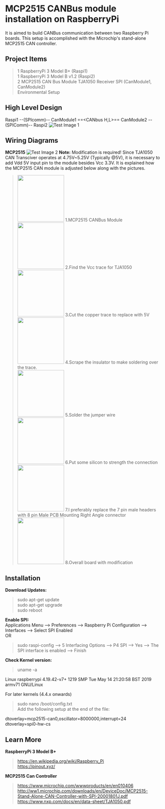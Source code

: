 # MCP2515 CANBus module installation on RaspberryPi  
It is aimed to build CANBus communication between two Raspberry Pi boards. This setup is accomplished with the Microchip's stand-alone MCP2515 CAN controller. 

## Project Items  
> 1 RaspberryPi 3 Model B+ (Raspi1)   
> 1 RaspberryPi 3 Model B v1.2 (Raspi2)   
> 2 MCP2515 CAN Bus Module TJA1050 Receiver SPI (CanModule1, CanModule2)    
> Environmental Setup     

## High Level Design 
Raspi1 --(SPIcomm)-- CanModule1 ==<CANbus H,L>== CanModule2 --(SPIComm)-- Raspi2
![Test Image 1](https://github.com/tolgakarakurt/CANBus-MCP2515-Raspi/blob/master/CANBus-2MCP2515-Page-1.png)

## Wiring Diagrams
**MCP2515**
![Test Image 2](https://github.com/tolgakarakurt/CANBus-MCP2515-Raspi/blob/master/CANBus-MCP2515-MCP2515%20Schematic.png)
**Note:** Modification is required! Since TJA1050 CAN Transciver operates at 4.75V~5.25V (Typically @5V), it is necessary to add Vdd 5V input pin to the module besides Vcc 3.3V. It is explained how the MCP2515 CAN module is adjusted below along with the pictures.  

> <img src="https://github.com/tolgakarakurt/CANBus-MCP2515-Raspi/blob/master/1.jpeg" width="150">  1.MCP2515 CANBus Module  
> <img src="https://github.com/tolgakarakurt/CANBus-MCP2515-Raspi/blob/master/2.jpeg" width="150">  2.Find the Vcc trace for TJA1050  
> <img src="https://github.com/tolgakarakurt/CANBus-MCP2515-Raspi/blob/master/3.jpeg" width="150">  3.Cut the copper trace to replace with 5V  
> <img src="https://github.com/tolgakarakurt/CANBus-MCP2515-Raspi/blob/master/4.jpeg" width="150">  4.Scrape the insulator to make soldering over the trace.  
> <img src="https://github.com/tolgakarakurt/CANBus-MCP2515-Raspi/blob/master/6.jpeg" width="150">  5.Solder the jumper wire  
> <img src="https://github.com/tolgakarakurt/CANBus-MCP2515-Raspi/blob/master/7.jpeg" width="150">  6.Put some silicon to strength the connection  
> <img src="https://github.com/tolgakarakurt/CANBus-MCP2515-Raspi/blob/master/8.jpeg" width="150">  7.I preferably replace the 7 pin male headers with 8 pin Male PCB Mounting Right Angle connector  
> <img src="https://github.com/tolgakarakurt/CANBus-MCP2515-Raspi/blob/master/9.jpeg" width="150">  8.Overall board with modification  

## Installation
**Download Updates:**  
> sudo apt-get update  
> sudo apt-get upgrade  
> sudo reboot  

**Enable SPI:**  
Applications Menu --> Preferences --> Raspberry Pi Configuration --> Interfaces --> Select SPI Enabled  
OR
> sudo raspi-config --> 5 Interfacing Options --> P4 SPI --> Yes --> The SPI interface is enabled --> Finish  

**Check Kernel version:**  
> uname -a

Linux raspberrypi 4.19.42-v7+ 1219 SMP Tue May 14 21:20:58 BST 2019 armv71 GNU/Linux  

For later kernels (4.4.x onwards)  
> sudo nano /boot/config.txt  
Add the following setup at the end of the file:

dtoverlay=mcp2515-can0,oscillator=8000000,interrupt=24  
dtoverlay=spi0-hw-cs  




    
  
  

## Learn More  
**RaspberryPi 3 Model B+**     
> https://en.wikipedia.org/wiki/Raspberry_Pi    
> https://pinout.xyz/  

**MCP2515 Can Controller** 
> https://www.microchip.com/wwwproducts/en/en010406  
> http://ww1.microchip.com/downloads/en/DeviceDoc/MCP2515-Stand-Alone-CAN-Controller-with-SPI-20001801J.pdf  
> https://www.nxp.com/docs/en/data-sheet/TJA1050.pdf  

